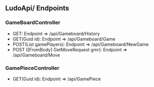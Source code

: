 ## LudoApi/ Endpoints

### GameBoardController 
 - GET: Endpoint => /api/Gameboard/History
 - GET(Guid id): Endpoint => /api/Gameboard/Game
 - POST(List<GamePlayer> gamePlayers): Endpoint => /api/Gameboard/NewGame
 - POST ([FromBody] GetMoveRequest gmr): Endpoint => /api/Gameboard/Move

### GamePieceController

- GET(Guid id): Endpoint => /api/GamePiece
